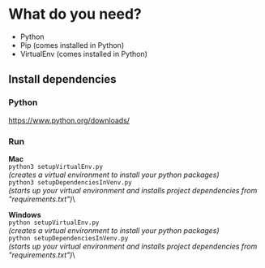 # What do you need?

- Python
- Pip (comes installed in Python)
- VirtualEnv (comes installed in Python)

## Install dependencies

### Python
https://www.python.org/downloads/
### Run
**Mac**\
``python3 setupVirtualEnv.py`` \
_(creates a virtual environment to install your python packages)_\
``python3 setupDependenciesInVenv.py`` \
_(starts up your virtual environment and installs project dependencies from "requirements.txt")_\

**Windows**\
``python setupVirtualEnv.py`` \
_(creates a virtual environment to install your python packages)_\
``python setupDependenciesInVenv.py`` \
_(starts up your virtual environment and installs project dependencies from "requirements.txt")_\


